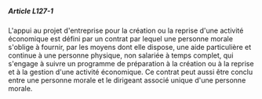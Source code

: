 ##### Article L127-1

L'appui au projet d'entreprise pour la création ou la reprise d'une activité économique est défini par un contrat par lequel une personne morale s'oblige à fournir, par les moyens dont elle dispose, une aide particulière et continue à une personne physique, non salariée à temps complet, qui s'engage à suivre un programme de préparation à la création ou à la reprise et à la gestion d'une activité économique. Ce contrat peut aussi être conclu entre une personne morale et le dirigeant associé unique d'une personne morale.

